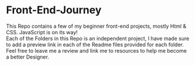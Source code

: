 # Front-End-Journey
This Repo contains a few of my beginner front-end projects, mostly Html &amp; CSS. JavaScript is on its way!  
Each of the Folders in this Repo is an independent project, I have made sure to add a preview link in each of the Readme files provided for each folder. 
Feel free to leave me a review and link me to resources to help me become a better Designer. 
